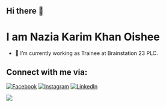## Hi there 👋

# I am Nazia Karim Khan Oishee

- 🔭 I’m currently working as Trainee at Brainstation 23 PLC.


## Connect with me via:
[![Facebook](https://img.shields.io/badge/Facebook-%231877F2.svg?logo=Facebook&logoColor=white)](https://www.facebook.com/profile.php?id=100069241624137&mibextid=LQQJ4d) [![Instagram](https://img.shields.io/badge/Instagram-%23E4405F.svg?logo=Instagram&logoColor=white)](https://instagram.com/_nazia_oishee_) [![LinkedIn](https://img.shields.io/badge/LinkedIn-%230077B5.svg?logo=linkedin&logoColor=white)](https://www.linkedin.com/in/nazia-karim-khan-oishee-032a8a222) 

[![](https://visitcount.itsvg.in/api?id=Nazia-Karim-Khan-Oishee&icon=4&color=1)](https://visitcount.itsvg.in)




